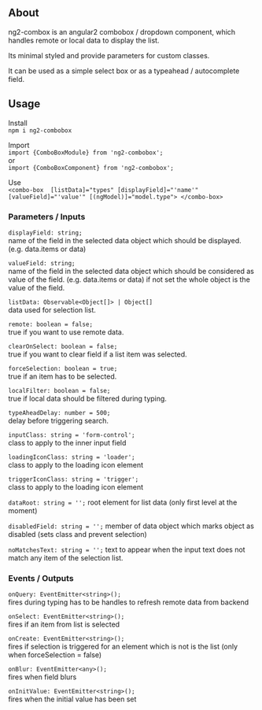 ## About
ng2-combox is an angular2 combobox / dropdown component, 
which handles remote or local data to display the list.  

Its minimal styled and provide parameters for custom classes.

It can be used as a simple select box or as a typeahead / autocomplete field.

## Usage

Install  
`npm i ng2-combobox`

Import  
`import {ComboBoxModule} from 'ng2-combobox';`  
or  
`import {ComboBoxComponent} from 'ng2-combobox';` 


Use  
`
<combo-box 
    [listData]="types"
    [displayField]="'name'"
    [valueField]="'value'"
    [(ngModel)]="model.type">
 </combo-box>
`


### Parameters / Inputs

`displayField: string;`  
name of the field in the selected data object which should be displayed. (e.g. data.items or data)

`valueField: string;`  
name of the field in the selected data object which should be considered as value of the field.  (e.g. data.items or data)
 if not set the whole object is the value of the field.

`listData: Observable<Object[]> | Object[]`  
data used for selection list.

`remote: boolean = false;`  
true if you want to use remote data.

`clearOnSelect: boolean = false;`  
true if you want to clear field if a list item was selected.

`forceSelection: boolean = true;`  
true if an item has to be selected.

`localFilter: boolean = false;`  
true if local data should be filtered during typing.

`typeAheadDelay: number = 500;`  
delay before triggering search.

`inputClass: string = 'form-control';`  
class to apply to the inner input field

`loadingIconClass: string = 'loader';`  
class to apply to the loading icon element

`triggerIconClass: string = 'trigger';`  
class to apply to the loading icon element

`dataRoot: string = '';`
root element for list data (only first level at the moment)

`disabledField: string = '';`
member of data object which marks object as disabled (sets class and prevent selection)

`noMatchesText: string = '';`
text to appear when the input text does not match any item of the selection list.

### Events / Outputs

`onQuery: EventEmitter<string>();`  
fires during typing has to be handles to refresh remote data from backend

`onSelect: EventEmitter<string>();`  
fires if an item from list is selected

`onCreate: EventEmitter<string>();`  
fires if selection is triggered for an element which is not is the list (only when forceSelection = false)

`onBlur: EventEmitter<any>();`  
fires when field blurs

`onInitValue: EventEmitter<string>();`  
fires when the initial value has been set
